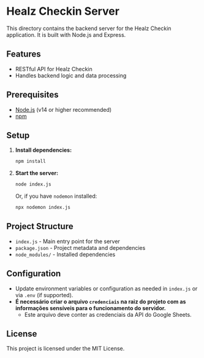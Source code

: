 # Healz Checkin Server

This directory contains the backend server for the Healz Checkin application. It is built with Node.js and Express.

## Features
- RESTful API for Healz Checkin
- Handles backend logic and data processing

## Prerequisites
- [Node.js](https://nodejs.org/) (v14 or higher recommended)
- [npm](https://www.npmjs.com/)

## Setup

1. **Install dependencies:**
   ```bash
   npm install
   ```

2. **Start the server:**
   ```bash
   node index.js
   ```
   Or, if you have `nodemon` installed:
   ```bash
   npx nodemon index.js
   ```

## Project Structure
- `index.js` - Main entry point for the server
- `package.json` - Project metadata and dependencies
- `node_modules/` - Installed dependencies

## Configuration
- Update environment variables or configuration as needed in `index.js` or via `.env` (if supported).
- **É necessário criar o arquivo `credenciais` na raiz do projeto com as informações sensíveis para o funcionamento do servidor.**
  - Este arquivo deve conter as credenciais da API do Google Sheets.

## License
This project is licensed under the MIT License. 